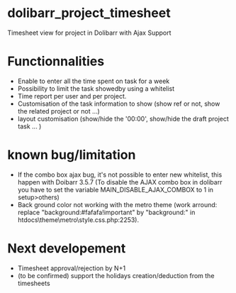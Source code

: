 # dolibarr_project_timesheet
Timesheet view for project in Dolibarr
with Ajax Support 

# Functionnalities
- Enable to enter all the time spent on task for a week
- Possibility to limit the task showedby using a whitelist
- Time report per user and per project.
- Customisation of the task information to show (show ref or not, show the related project or not ...)
- layout customisation (show/hide the '00:00', show/hide the draft project task ... )

# known bug/limitation
- If the combo box ajax bug, it's not possible to enter new whitelist, this happen with Doibarr 3.5.7 (To disable the AJAX combo box in dolibarr you have to set the variable MAIN_DISABLE_AJAX_COMBOX to 1 in setup>others)
- Back ground color not working with the metro theme (work arround: replace "background:#fafafa!important" by "background:" in htdocs\theme\metro\style.css.php:2253).

# Next developement
- Timesheet approval/rejection by N+1
- (to be confirmed) support the holidays creation/deduction from the timesheets
